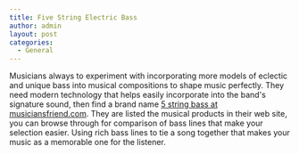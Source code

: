 ```yaml
---
title: Five String Electric Bass
author: admin
layout: post
categories:
  - General
---
```

Musicians always to experiment with incorporating more models of eclectic and unique bass into musical compositions to shape music perfectly.  They need modern technology that helps easily incorporate into the band's signature sound, then find a brand name <a href="http://www.musiciansfriend.com/5-string-electric-bass">5 string bass at musiciansfriend.com</a>. They are listed the musical products in their web site, you can browse through for comparison of bass lines that make your selection easier. Using rich bass lines to tie a song together that makes your music as a memorable one for the listener.
